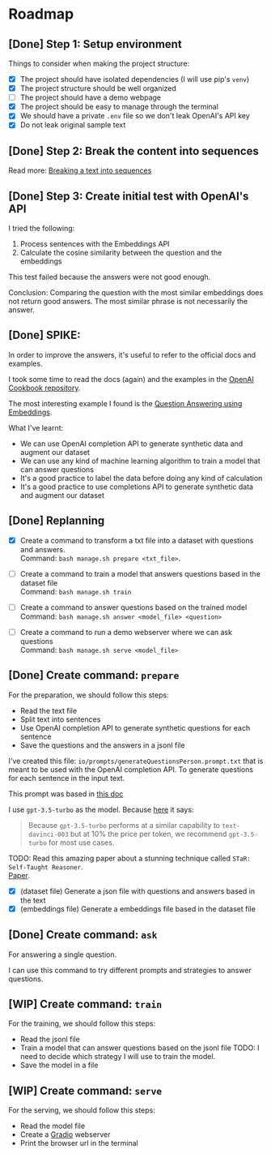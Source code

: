 # Roadmap

## [Done] Step 1: Setup environment

Things to consider when making the project structure:

- [x] The project should have isolated dependencies (I will use pip's `venv`)
- [x] The project structure should be well organized
- [ ] The project should have a demo webpage
- [x] The project should be easy to manage through the terminal
- [x] We should have a private `.env` file so we don't leak OpenAI's API key
- [x] Do not leak original sample text

## [Done] Step 2: Break the content into sequences

Read more:
[Breaking a text into sequences](https://giovannefeitosa.notion.site/Breaking-a-text-into-sequences-4a453b09ee224ead8323fd3981216cfb)

## [Done] Step 3: Create initial test with OpenAI's API

I tried the following:

1. Process sentences with the Embeddings API
2. Calculate the cosine similarity between the question and the embeddings

This test failed because the answers were not good enough.

Conclusion: Comparing the question with the most similar embeddings does not return good answers.
            The most similar phrase is not necessarily the answer.

## [Done] SPIKE:

In order to improve the answers, it's useful to refer to the official docs and examples.

I took some time to read the docs (again) and the examples in the 
[OpenAI Cookbook repository](https://github.com/openai/openai-cookbook/).

The most interesting example I found is the 
[Question Answering using Embeddings](https://github.com/openai/openai-cookbook/blob/main/examples/Question_answering_using_embeddings.ipynb).

What I've learnt:

- We can use OpenAI completion API to generate synthetic data and augment our dataset
- We can use any kind of machine learning algorithm to train a model that can answer questions
- It's a good practice to label the data before doing any kind of calculation
- It's a good practice to use completions API to generate synthetic data and augment our dataset

## [Done] Replanning

- [x] Create a command to transform a txt file into a dataset with questions and answers.<br/>
      Command: `bash manage.sh prepare <txt_file>`.

- [ ] Create a command to train a model that answers questions based in the dataset file<br/>
      Command: `bash manage.sh train`

- [ ] Create a command to answer questions based on the trained model<br/>
      Command: `bash manage.sh answer <model_file> <question>`

- [ ] Create a command to run a demo webserver where we can ask questions<br/>
      Command: `bash manage.sh serve <model_file>`

## [Done] Create command: `prepare`

For the preparation, we should follow this steps:

* Read the text file
* Split text into sentences
* Use OpenAI completion API to generate synthetic questions for each sentence
* Save the questions and the answers in a jsonl file

I've created this file: `io/prompts/generateQuestionsPerson.prompt.txt` that is meant to be used with the OpenAI completion API.
To generate questions for each sentence in the input text.

This prompt was based in [this doc](https://github.com/openai/openai-cookbook/blob/main/techniques_to_improve_reliability.md)

I use `gpt-3.5-turbo` as the model. Because [here](https://platform.openai.com/docs/guides/chat/chat-vs-completions)
it says:

> Because `gpt-3.5-turbo` performs at a similar capability 
> to `text-davinci-003` but at 10% the price per token, 
> we recommend `gpt-3.5-turbo` for most use cases.

TODO: Read this amazing paper about a stunning technique called `STaR: Self-Taught Reasoner`.<br/>
      [Paper](https://arxiv.org/pdf/2203.14465.pdf).

- [x] (dataset file) Generate a json file with questions and answers based in the text
- [x] (embeddings file) Generate a embeddings file based in the dataset file

## [Done] Create command: `ask`

For answering a single question.

I can use this command to try different prompts and strategies to answer questions.

## [WIP] Create command: `train`

For the training, we should follow this steps:

* Read the jsonl file
* Train a model that can answer questions based on the jsonl file
  TODO: I need to decide which strategy I will use to train the model.
* Save the model in a file

## [WIP] Create command: `serve`

For the serving, we should follow this steps:

* Read the model file
* Create a [Gradio](https://www.gradio.app/) webserver
* Print the browser url in the terminal
